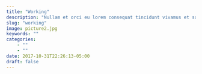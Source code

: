 ```yaml
---
title: "Working"
description: "Nullam et orci eu lorem consequat tincidunt vivamus et sagittis magna sed nunc rhoncus condimentum sem. In efficitur ligula tate urna. Maecenas massa sed magna lacinia magna pellentesque lorem ipsum dolor. Nullam et orci eu lorem consequat tincidunt. Vivamus et sagittis tempus."
slug: "working"
image: picture2.jpg
keywords: ""
categories: 
    - ""
    - ""
date: 2017-10-31T22:26:13-05:00
draft: false
---
```

